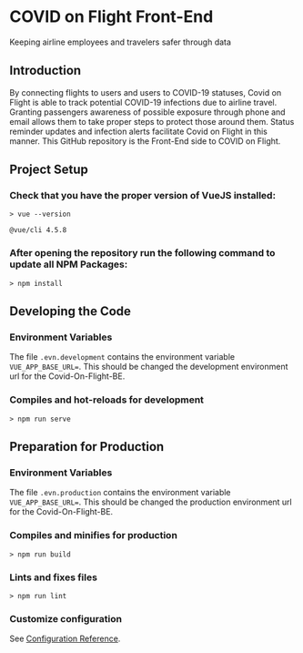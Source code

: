 # COVID on Flight Front-End

Keeping airline employees and travelers safer through data

## Introduction

By connecting flights to users and users to COVID-19 statuses, Covid on Flight is able to track potential COVID-19 infections due to airline travel.
Granting passengers awareness of possible exposure through phone and email allows them to take proper steps to protect those around them.
Status reminder updates and infection alerts facilitate Covid on Flight in this manner.
This GitHub repository is the Front-End side to COVID on Flight.

## Project Setup

### Check that you have the proper version of VueJS installed:
```
> vue --version
```
```
@vue/cli 4.5.8
```
### After opening the repository run the following command to update all NPM Packages:
```
> npm install
```

## Developing the Code

### Environment Variables
The file ```.evn.development``` contains the environment variable ```VUE_APP_BASE_URL=```. This should be changed the development environment url for the Covid-On-Flight-BE.

### Compiles and hot-reloads for development
```
> npm run serve
```

## Preparation for Production

### Environment Variables
The file ```.evn.production``` contains the environment variable ```VUE_APP_BASE_URL=```. This should be changed the production environment url for the Covid-On-Flight-BE.

### Compiles and minifies for production
```
> npm run build
```

### Lints and fixes files
```
> npm run lint
```

### Customize configuration
See [Configuration Reference](https://cli.vuejs.org/config/).
